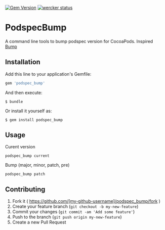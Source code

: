 [![Gem Version](https://badge.fury.io/rb/podspec_bump.svg)](http://badge.fury.io/rb/podspec_bump)
[![wercker status](https://app.wercker.com/status/90ee9101067ce48b2c689f6b688baf91/s "wercker status")](https://app.wercker.com/project/bykey/90ee9101067ce48b2c689f6b688baf91)

# PodspecBump

A command line tools to bump podspec version for CocoaPods.
Inspired [Bump](https://github.com/gregorym/bump)

## Installation

Add this line to your application's Gemfile:

```ruby
gem 'podspec_bump'
```

And then execute:

    $ bundle

Or install it yourself as:

    $ gem install podspec_bump

## Usage

Curent version

```
podspec_bump current
```

Bump (major, minor, patch, pre)

```
podspec_bump patch
```

## Contributing

1. Fork it ( https://github.com/[my-github-username]/podspec_bump/fork )
2. Create your feature branch (`git checkout -b my-new-feature`)
3. Commit your changes (`git commit -am 'Add some feature'`)
4. Push to the branch (`git push origin my-new-feature`)
5. Create a new Pull Request
